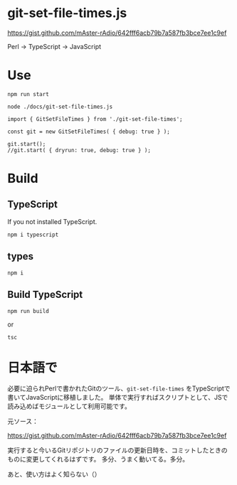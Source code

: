 # git-set-file-times.js

https://gist.github.com/mAster-rAdio/642fff6acb79b7a587fb3bce7ee1c9ef

Perl -> TypeScript -> JavaScript

# Use

```
npm run start
```

```
node ./docs/git-set-file-times.js
```

```
import { GitSetFileTimes } from './git-set-file-times';

const git = new GitSetFileTimes( { debug: true } );

git.start();
//git.start( { dryrun: true, debug: true } );
```

# Build

## TypeScript

If you not installed TypeScript.

```
npm i typescript
```

## types

```
npm i
```

## Build TypeScript

```
npm run build
```

or

```
tsc
```

# 日本語で

必要に迫られPerlで書かれたGitのツール、`git-set-file-times` をTypeScriptで書いてJavaScriptに移植しました。
単体で実行すればスクリプトとして、JSで読み込めばモジュールとして利用可能です。

元ソース：

https://gist.github.com/mAster-rAdio/642fff6acb79b7a587fb3bce7ee1c9ef

実行すると今いるGitリポジトリのファイルの更新日時を、コミットしたときのものに変更してくれるはずです。
多分、うまく動いてる。多分。

あと、使い方はよく知らない（）
